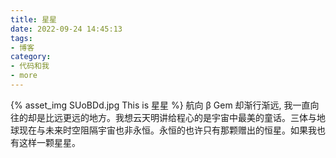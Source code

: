 ```yaml
---
title: 星星
date: 2022-09-24 14:45:13
tags:
- 博客
category:
- 代码和我
- more
---
```

{% asset_img SUoBDd.jpg This is 星星 %}
航向 β Gem 却渐行渐远, 我一直向往的却是比远更远的地方。我想云天明讲给程心的是宇宙中最美的童话。三体与地球现在与未来时空阻隔宇宙也非永恒。永恒的也许只有那颗赠出的恒星。如果我也有这样一颗星星。